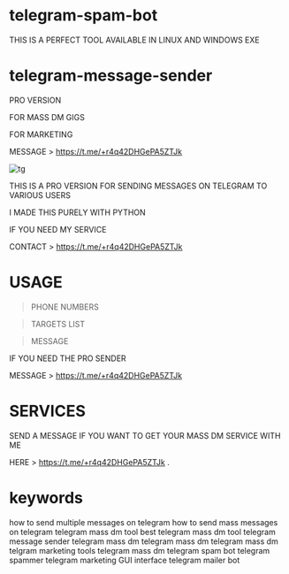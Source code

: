 # telegram-spam-bot
THIS IS A PERFECT TOOL AVAILABLE IN LINUX AND WINDOWS EXE
# telegram-message-sender
PRO VERSION

FOR MASS DM GIGS

FOR MARKETING

MESSAGE > https://t.me/+r4q42DHGePA5ZTJk


![tg](https://github.com/genius-codes/telegram-spam-bot/assets/125784563/cae45f1f-9d4f-4eb0-906c-5ca0ad868b33)


THIS IS A PRO VERSION FOR SENDING MESSAGES ON TELEGRAM TO VARIOUS USERS

I MADE THIS PURELY WITH PYTHON 

IF YOU NEED MY SERVICE

CONTACT > https://t.me/+r4q42DHGePA5ZTJk


# USAGE 

> PHONE NUMBERS

> TARGETS LIST

> MESSAGE

IF YOU NEED THE PRO SENDER

MESSAGE > https://t.me/+r4q42DHGePA5ZTJk


# SERVICES

SEND A MESSAGE IF YOU WANT TO GET YOUR MASS DM SERVICE WITH ME

HERE > https://t.me/+r4q42DHGePA5ZTJk
.

# keywords
how to send multiple messages on telegram how to send mass messages on telegram telegram mass dm tool best telegram mass dm tool telegram message sender telegram mass dm telegram mass dm telegram mass dm telgram marketing tools
telegram mass dm
telegram spam bot
telegram spammer
telegram marketing
GUI interface
telegram mailer bot
